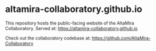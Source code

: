 # altamira-collaboratory.github.io
This repository hosts the public-facing website of the AltaMira Collaboratory. Served at: https://altamira-collaboratory.github.io 

Check out the collaboratory codebase at: https://github.com/AltaMira-Collaboratory
